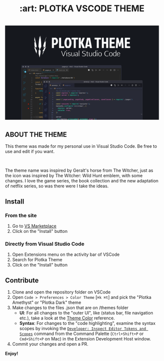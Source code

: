 <h1 align="center"> :art: PLOTKA VSCODE THEME <h1>

![Plotka Theme VSCode](https://github.com/vilopesp/plotka-vscode-theme/blob/master/assets/thumb.png?raw=true)

## ABOUT THE THEME

<p>This theme was made for my personal use in Visual Studio Code. Be free to use and edit if you want.</p> <br>

<p> The theme name was inspired by Geralt's horse from The Witcher, just as the icon was inspired by The Witcher: Wild Hunt emblem, with some changes. I love the game series, the book collection and the new adaptation of netflix series, so was there were I take the ideas.<p>

## Install
### From the site
1. Go to [VS Marketplace](https://marketplace.visualstudio.com/items?itemName=vilopesp.plotka-theme)
2. Click on the "Install" button

### Directly from Visual Studio Code
1. Open Extensions menu on the activity bar of VSCode
2. Search for Plotka Theme
3. Click on the "Install" button

## Contribute

1. Clone and open the repository folder on VSCode
4. Open `Code > Preferences > Color Theme` [`⌘k ⌘t`] and pick the "Plotka Amethyst" or "Plotka Dark" theme
5. Make changes to the files .json that are on /themes folder
    - **UI**: For all changes to the "outer UI", like (status bar, file navigation etc.), take a look at the [Theme Color](https://code.visualstudio.com/api/references/theme-color) reference.
    - **Syntax**: For changes to the "code highlighting", examine the syntax scopes by invoking the [`Developer: Inspect Editor Tokens and Scopes`](https://code.visualstudio.com/api/language-extensions/syntax-highlight-guide#scope-inspector) command from the Command Palette (`Ctrl+Shift+P` or `Cmd+Shift+P` on Mac) in the Extension Development Host window.
6. Commit your changes and open a PR.

**Enjoy!**

